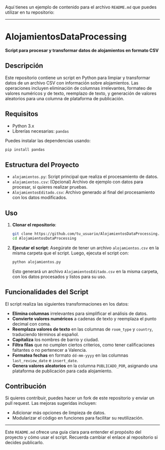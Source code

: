 Aquí tienes un ejemplo de contenido para el archivo `README.md` que puedes utilizar en tu repositorio:

---

# AlojamientosDataProcessing

**Script para procesar y transformar datos de alojamientos en formato CSV**

## Descripción

Este repositorio contiene un script en Python para limpiar y transformar datos de un archivo CSV con información sobre alojamientos. Las operaciones incluyen eliminación de columnas irrelevantes, formateo de valores numéricos y de texto, reemplazo de texto, y generación de valores aleatorios para una columna de plataforma de publicación.

## Requisitos

- Python 3.x
- Librerías necesarias: `pandas`

Puedes instalar las dependencias usando:
```bash
pip install pandas
```

## Estructura del Proyecto

- `alojamientos.py`: Script principal que realiza el procesamiento de datos.
- `alojamientos.csv`: (Opcional) Archivo de ejemplo con datos para procesar, si quieres realizar pruebas.
- `AlojamientosEditado.csv`: Archivo generado al final del procesamiento con los datos modificados.

## Uso

1. **Clonar el repositorio**:
   ```bash
   git clone https://github.com/tu_usuario/AlojamientosDataProcessing.git
   cd AlojamientosDataProcessing
   ```

2. **Ejecutar el script**:
   Asegúrate de tener un archivo `alojamientos.csv` en la misma carpeta que el script. Luego, ejecuta el script con:
   ```bash
   python alojamientos.py
   ```
   Esto generará un archivo `AlojamientosEditado.csv` en la misma carpeta, con los datos procesados y listos para su uso.

## Funcionalidades del Script

El script realiza las siguientes transformaciones en los datos:

- **Elimina columnas** irrelevantes para simplificar el análisis de datos.
- **Convierte valores numéricos** a cadenas de texto y reemplaza el punto decimal con coma.
- **Reemplaza valores de texto** en las columnas de `room_type` y `country`, traduciendo términos al español.
- **Capitaliza** los nombres de barrio y ciudad.
- **Filtra filas** que no cumplen ciertos criterios, como tener calificaciones faltantes o no pertenecer a Valencia.
- **Formatea fechas** en formato `dd-mm-yyyy` en las columnas `last_review_date` e `insert_date`.
- **Genera valores aleatorios** en la columna `PUBLICADO_POR`, asignando una plataforma de publicación para cada alojamiento.

## Contribución

Si quieres contribuir, puedes hacer un fork de este repositorio y enviar un pull request. Las mejoras sugeridas incluyen:

- Adicionar más opciones de limpieza de datos.
- Modularizar el código en funciones para facilitar su reutilización.

---

Este `README.md` ofrece una guía clara para entender el propósito del proyecto y cómo usar el script. Recuerda cambiar el enlace al repositorio si decides publicarlo.
